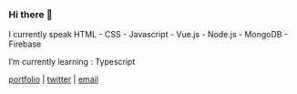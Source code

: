 ### Hi there 👋

   I currently speak HTML - CSS - Javascript - Vue.js - Node.js - MongoDB - Firebase

   I’m currently learning :  Typescript

   [portfolio](https://momodonzo.dev) | [twitter](https://twitter.com/hamedonzo) | <a href="emailto:demahom18@outlook.com">email</a>


<!--
**demahom18/demahom18** is a ✨ _special_ ✨ repository because its `README.md` (this file) appears on your GitHub profile.

Here are some ideas to get you started:

- 🔭 I’m currently working on ...
- 🌱 I’m currently learning ...
- 👯 I’m looking to collaborate on ...
- 🤔 I’m looking for help with ...
- 💬 Ask me about ...
- 📫 How to reach me: ...
- 😄 Pronouns: ...
- ⚡ Fun fact: ...
-->
